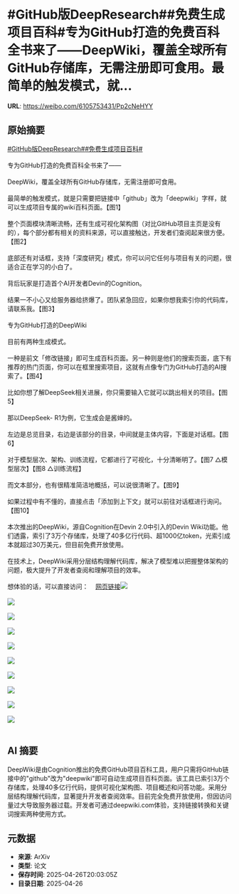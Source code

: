 # #GitHub版DeepResearch##免费生成项目百科#专为GitHub打造的免费百科全书来了——DeepWiki，覆盖全球所有GitHub存储库，无需注册即可食用。最简单的触发模式，就...

**URL**: https://weibo.com/6105753431/Pp2cNeHYY

## 原始摘要

<a href="https://m.weibo.cn/search?containerid=231522type%3D1%26t%3D10%26q%3D%23GitHub%E7%89%88DeepResearch%23&amp;extparam=%23GitHub%E7%89%88DeepResearch%23" data-hide=""><span class="surl-text">#GitHub版DeepResearch#</span></a><a href="https://m.weibo.cn/search?containerid=231522type%3D1%26t%3D10%26q%3D%23%E5%85%8D%E8%B4%B9%E7%94%9F%E6%88%90%E9%A1%B9%E7%9B%AE%E7%99%BE%E7%A7%91%23&amp;extparam=%23%E5%85%8D%E8%B4%B9%E7%94%9F%E6%88%90%E9%A1%B9%E7%9B%AE%E7%99%BE%E7%A7%91%23" data-hide=""><span class="surl-text">#免费生成项目百科#</span></a><br><br>专为GitHub打造的免费百科全书来了——<br><br>DeepWiki，覆盖全球所有GitHub存储库，无需注册即可食用。<br><br>最简单的触发模式，就是只需要把链接中「github」改为「deepwiki」字样，就可以生成项目专属的wiki百科页面。【图1】<br><br>整个页面模块清晰流畅，还有生成可视化架构图（对比GitHub项目主页是没有的），每个部分都有相关的资料来源，可以直接触达，开发者们查阅起来很方便。【图2】<br><br>底部还有对话框，支持「深度研究」模式，你可以问它任何与项目有关的问题，很适合正在学习的小白了。<br><br>背后玩家是打造首个AI开发者Devin的Cognition。<br><br>结果一不小心又给服务器给挤爆了。团队紧急回应，如果你想我索引你的代码库，请联系我。【图3】<br><br>专为GitHub打造的DeepWiki<br><br>目前有两种生成模式。<br><br>一种是前文「修改链接」即可生成百科页面。另一种则是他们的搜索页面，底下有推荐的热门页面，你可以在框里搜索项目，这就有点像专门为GitHub打造的AI搜索了。【图4】<br><br>比如你想了解DeepSeek相关进展，你只需要输入它就可以跳出相关的项目。【图5】<br><br>那以DeepSeek- R1为例，它生成会是酱婶的。<br><br>左边是总览目录，右边是该部分的目录，中间就是主体内容，下面是对话框。【图6】<br><br>对于模型层次、架构、训练流程，它都进行了可视化，十分清晰明了。【图7 △模型层次】【图8 △训练流程】<br><br>而文本部分，也有很精准简洁地概括，可以说很清晰了。【图9】<br><br>如果过程中有不懂的，直接点击「添加到上下文」就可以前往对话框进行询问。【图10】<br><br>本次推出的DeepWiki，源自Cognition在Devin 2.0中引入的Devin Wiki功能。他们透露，索引了3万个存储库，处理了40多亿行代码、超1000亿token，光索引成本就超过30万美元，但目前免费开放使用。<br><br>在技术上，DeepWiki采用分层结构理解代码库，解决了模型难以把握整体架构的问题，极大提升了开发者查阅和理解项目的效率。<br><br>想体验的话，可以直接访问：<a href="https://weibo.cn/sinaurl?u=https%3A%2F%2Fdeepwiki.com" data-hide=""><span class="url-icon"><img style="width: 1rem;height: 1rem" src="https://h5.sinaimg.cn/upload/2015/09/25/3/timeline_card_small_web_default.png" referrerpolicy="no-referrer"></span><span class="surl-text">网页链接</span></a><img style="" src="https://tvax3.sinaimg.cn/large/006Fd7o3gy1i0u4kfipfuj30ua0ci42m.jpg" referrerpolicy="no-referrer"><br><br><img style="" src="https://tvax1.sinaimg.cn/large/006Fd7o3gy1i0u4knyu0pg311o0m8npg.gif" referrerpolicy="no-referrer"><br><br><img style="" src="https://tvax3.sinaimg.cn/large/006Fd7o3gy1i0u4km1x6ng314k0n2e83.gif" referrerpolicy="no-referrer"><br><br><img style="" src="https://tvax3.sinaimg.cn/large/006Fd7o3gy1i0u4kf18clj30le054t9m.jpg" referrerpolicy="no-referrer"><br><br><img style="" src="https://tvax2.sinaimg.cn/large/006Fd7o3gy1i0u4khl9ljj327s182qk5.jpg" referrerpolicy="no-referrer"><br><br><img style="" src="https://tvax2.sinaimg.cn/large/006Fd7o3gy1i0u4kgyrnoj31oi13a7j1.jpg" referrerpolicy="no-referrer"><br><br><img style="" src="https://tvax1.sinaimg.cn/large/006Fd7o3gy1i0u4kgtm93j325u12kare.jpg" referrerpolicy="no-referrer"><br><br><img style="" src="https://tvax3.sinaimg.cn/large/006Fd7o3gy1i0u4kfgkq8j320g0ly43g.jpg" referrerpolicy="no-referrer"><br><br><img style="" src="https://tvax3.sinaimg.cn/large/006Fd7o3gy1i0u4kfcsz9j320k0hwn0y.jpg" referrerpolicy="no-referrer"><br><br><img style="" src="https://tvax3.sinaimg.cn/large/006Fd7o3gy1i0u4kqifspg30yk0raqv9.gif" referrerpolicy="no-referrer"><br><br>

## AI 摘要

DeepWiki是由Cognition推出的免费GitHub项目百科工具，用户只需将GitHub链接中的"github"改为"deepwiki"即可自动生成项目百科页面。该工具已索引3万个存储库，处理40多亿行代码，提供可视化架构图、项目概述和问答功能。采用分层结构理解代码库，显著提升开发者查阅效率。目前完全免费开放使用，但因访问量过大导致服务器过载。开发者可通过deepwiki.com体验，支持链接转换和关键词搜索两种使用方式。

## 元数据

- **来源**: ArXiv
- **类型**: 论文
- **保存时间**: 2025-04-26T20:03:05Z
- **目录日期**: 2025-04-26

